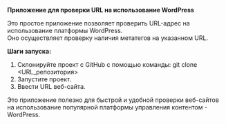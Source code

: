 **Приложение для проверки URL на использование WordPress**  

Это простое приложение позволяет проверить URL-адрес на использование платформы WordPress.  
Оно осуществляет проверку наличия метатегов на указанном URL.  

**Шаги запуска:**  
 1. Склонируйте проект с GitHub с помощью команды: git clone <URL_репозитория>  
 2. Запустите проект.  
 3. Ввести URL веб-сайта.  


Это приложение полезно для быстрой и удобной проверки веб-сайтов на использование популярной платформы управления контентом - WordPress.
